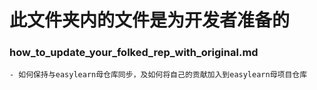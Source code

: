 # 此文件夹内的文件是为开发者准备的
### how_to_update_your_folked_rep_with_original.md
    - 如何保持与easylearn母仓库同步，及如何将自己的贡献加入到easylearn母项目仓库



